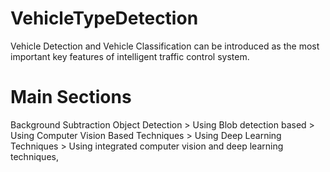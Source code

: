# VehicleTypeDetection
Vehicle Detection and Vehicle Classification can be introduced as the most important key features of intelligent traffic control system.
# Main Sections
Background Subtraction
Object Detection
	> Using Blob detection based
	> Using Computer Vision Based Techniques
	> Using Deep Learning Techniques
	> Using integrated computer vision and deep learning techniques,
